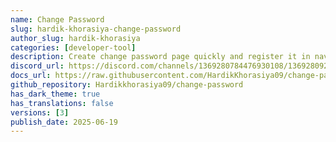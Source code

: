 ```yaml
---
name: Change Password
slug: hardik-khorasiya-change-password
author_slug: hardik-khorasiya
categories: [developer-tool]
description: Create change password page quickly and register it in navbar.
discord_url: https://discord.com/channels/1369280784476930108/1369280928907792385
docs_url: https://raw.githubusercontent.com/HardikKhorasiya09/change-password/refs/heads/main/README.md
github_repository: Hardikkhorasiya09/change-password
has_dark_theme: true
has_translations: false
versions: [3]
publish_date: 2025-06-19
---
```

